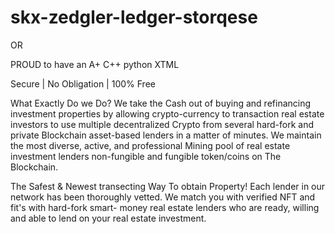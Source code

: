 # skx-zedgler-ledger-storqese
OR 



PROUD to have an
A+ C++ python XTML

Secure | No Obligation | 100% Free

What Exactly Do we Do?
We take the Cash out of buying and 
refinancing investment properties by 
allowing crypto-currency to transaction real estate investors
 to use
 multiple decentralized Crypto from several hard-fork and 
private Blockchain asset-based lenders in a 
matter of minutes. We maintain the most 
diverse, active, and professional
 Mining pool of real estate investment
 lenders non-fungible and fungible token/coins on 
The Blockchain.

The Safest & Newest transecting Way To obtain Property!
Each lender in our network has been 
thoroughly vetted. We match you with
 verified NFT and fit's with hard-fork smart- money real 
estate lenders who are ready, willing
 and able to lend on your real estate 
investment.
